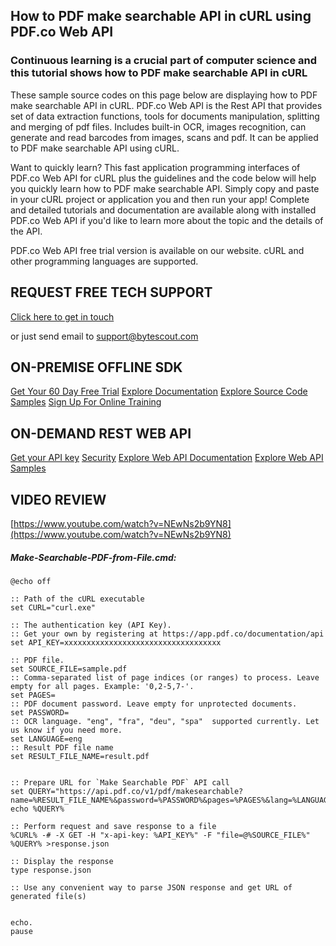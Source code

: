 ## How to PDF make searchable API in cURL using PDF.co Web API

### Continuous learning is a crucial part of computer science and this tutorial shows how to PDF make searchable API in cURL

These sample source codes on this page below are displaying how to PDF make searchable API in cURL. PDF.co Web API is the Rest API that provides set of data extraction functions, tools for documents manipulation, splitting and merging of pdf files. Includes built-in OCR, images recognition, can generate and read barcodes from images, scans and pdf. It can be applied to PDF make searchable API using cURL.

Want to quickly learn? This fast application programming interfaces of PDF.co Web API for cURL plus the guidelines and the code below will help you quickly learn how to PDF make searchable API.  Simply copy and paste in your cURL project or application you and then run your app! Complete and detailed tutorials and documentation are available along with installed PDF.co Web API if you'd like to learn more about the topic and the details of the API.

PDF.co Web API free trial version is available on our website. cURL and other programming languages are supported.

## REQUEST FREE TECH SUPPORT

[Click here to get in touch](https://bytescout.zendesk.com/hc/en-us/requests/new?subject=PDF.co%20Web%20API%20Question)

or just send email to [support@bytescout.com](mailto:support@bytescout.com?subject=PDF.co%20Web%20API%20Question) 

## ON-PREMISE OFFLINE SDK 

[Get Your 60 Day Free Trial](https://bytescout.com/download/web-installer?utm_source=github-readme)
[Explore Documentation](https://bytescout.com/documentation/index.html?utm_source=github-readme)
[Explore Source Code Samples](https://github.com/bytescout/ByteScout-SDK-SourceCode/)
[Sign Up For Online Training](https://academy.bytescout.com/)


## ON-DEMAND REST WEB API

[Get your API key](https://app.pdf.co/signup?utm_source=github-readme)
[Security](https://pdf.co/security)
[Explore Web API Documentation](https://apidocs.pdf.co?utm_source=github-readme)
[Explore Web API Samples](https://github.com/bytescout/ByteScout-SDK-SourceCode/tree/master/PDF.co%20Web%20API)

## VIDEO REVIEW

[https://www.youtube.com/watch?v=NEwNs2b9YN8](https://www.youtube.com/watch?v=NEwNs2b9YN8)




<!-- code block begin -->

##### **Make-Searchable-PDF-from-File.cmd:**
    
```
@echo off

:: Path of the cURL executable
set CURL="curl.exe"

:: The authentication key (API Key).
:: Get your own by registering at https://app.pdf.co/documentation/api
set API_KEY=xxxxxxxxxxxxxxxxxxxxxxxxxxxxxxxxxxx

:: PDF file.
set SOURCE_FILE=sample.pdf
:: Comma-separated list of page indices (or ranges) to process. Leave empty for all pages. Example: '0,2-5,7-'.
set PAGES=
:: PDF document password. Leave empty for unprotected documents.
set PASSWORD=
:: OCR language. "eng", "fra", "deu", "spa"  supported currently. Let us know if you need more.
set LANGUAGE=eng
:: Result PDF file name
set RESULT_FILE_NAME=result.pdf


:: Prepare URL for `Make Searchable PDF` API call
set QUERY="https://api.pdf.co/v1/pdf/makesearchable?name=%RESULT_FILE_NAME%&password=%PASSWORD%&pages=%PAGES%&lang=%LANGUAGE%"
echo %QUERY%

:: Perform request and save response to a file
%CURL% -# -X GET -H "x-api-key: %API_KEY%" -F "file=@%SOURCE_FILE%" %QUERY% >response.json

:: Display the response
type response.json

:: Use any convenient way to parse JSON response and get URL of generated file(s)


echo.
pause
```

<!-- code block end -->